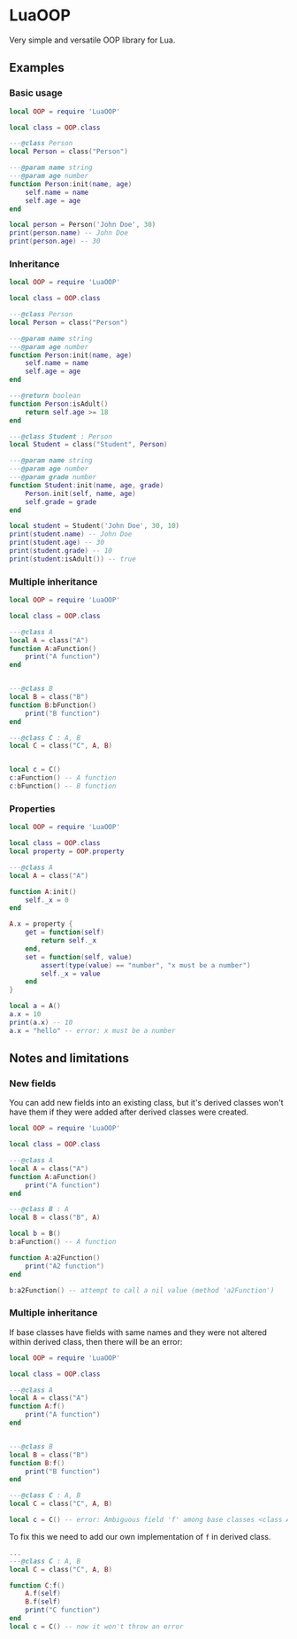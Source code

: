 # LuaOOP

Very simple and versatile OOP library for Lua.

## Examples

### Basic usage

```lua
local OOP = require 'LuaOOP'

local class = OOP.class

---@class Person
local Person = class("Person")

---@param name string
---@param age number
function Person:init(name, age)
    self.name = name
    self.age = age
end

local person = Person('John Doe', 30)
print(person.name) -- John Doe
print(person.age) -- 30

```

### Inheritance

```lua
local OOP = require 'LuaOOP'

local class = OOP.class

---@class Person
local Person = class("Person")

---@param name string
---@param age number
function Person:init(name, age)
    self.name = name
    self.age = age
end

---@return boolean
function Person:isAdult()
    return self.age >= 18
end

---@class Student : Person
local Student = class("Student", Person)

---@param name string
---@param age number
---@param grade number
function Student:init(name, age, grade)
    Person.init(self, name, age)
    self.grade = grade
end

local student = Student('John Doe', 30, 10)
print(student.name) -- John Doe
print(student.age) -- 30
print(student.grade) -- 10
print(student:isAdult()) -- true
```

### Multiple inheritance

```lua
local OOP = require 'LuaOOP'

local class = OOP.class

---@class A
local A = class("A")
function A:aFunction()
    print("A function")
end


---@class B
local B = class("B")
function B:bFunction()
    print("B function")
end

---@class C : A, B
local C = class("C", A, B)


local c = C()
c:aFunction() -- A function
c:bFunction() -- B function

```

### Properties

```lua
local OOP = require 'LuaOOP'

local class = OOP.class
local property = OOP.property

---@class A
local A = class("A")

function A:init()
    self._x = 0
end

A.x = property {
    get = function(self)
        return self._x
    end,
    set = function(self, value)
        assert(type(value) == "number", "x must be a number")
        self._x = value
    end
}

local a = A()
a.x = 10
print(a.x) -- 10
a.x = "hello" -- error: x must be a number

```

## Notes and limitations

### New fields

You can add new fields into an existing class, but it's derived classes won't have them if they were added after derived classes were created.

```lua
local OOP = require 'LuaOOP'

local class = OOP.class

---@class A
local A = class("A")
function A:aFunction()
    print("A function")
end

---@class B : A
local B = class("B", A)

local b = B()
b:aFunction() -- A function

function A:a2Function()
    print("A2 function")
end

b:a2Function() -- attempt to call a nil value (method 'a2Function')

```

### Multiple inheritance

If base classes have fields with same names and they were not altered within derived class, then there will be an error:

```lua
local OOP = require 'LuaOOP'

local class = OOP.class

---@class A
local A = class("A")
function A:f()
    print("A function")
end


---@class B
local B = class("B")
function B:f()
    print("B function")
end

---@class C : A, B
local C = class("C", A, B)

local c = C() -- error: Ambiguous field 'f' among base classes <class A> and <class B>
```

To fix this we need to add our own implementation of `f` in derived class.

```lua
...
---@class C : A, B
local C = class("C", A, B)

function C:f()
    A.f(self)
    B.f(self)
    print("C function")
end
local c = C() -- now it won't throw an error
```
